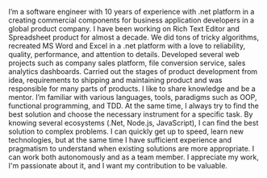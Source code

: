 I’m a software engineer with 10 years of experience with .net platform in a creating commercial components for business application developers in a global product company. I have been working on Rich Text Editor and Spreadsheet product for almost a decade. We did tons of tricky algorithms, recreated MS Word and Excel in a .net platform with a love to reliability, quality, performance, and attention to details. Developed several web projects such as company sales platform, file conversion service, sales analytics dashboards. Carried out the stages of product development from idea, requirements to shipping and maintaining product and was responsible for many parts of products. I like to share knowledge and be a mentor. I’m familiar with various languages, tools, paradigms such as OOP, functional programming, and TDD. At the same time, I always try to find the best solution and choose the necessary instrument for a specific task. By knowing several ecosystems (.Net, Node.js, JavaScript), I can find the best solution to complex problems. I can quickly get up to speed, learn new technologies, but at the same time I have sufficient experience and pragmatism to understand when existing solutions are more appropriate. I can work both autonomously and as a team member. I appreciate my work, I'm passionate about it, and I want my contribution to be valuable.
